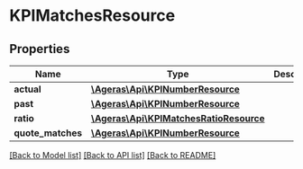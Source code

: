 # KPIMatchesResource

## Properties
Name | Type | Description | Notes
------------ | ------------- | ------------- | -------------
**actual** | [**\Ageras\Api\KPINumberResource**](KPINumberResource.md) |  | [optional] 
**past** | [**\Ageras\Api\KPINumberResource**](KPINumberResource.md) |  | [optional] 
**ratio** | [**\Ageras\Api\KPIMatchesRatioResource**](KPIMatchesRatioResource.md) |  | [optional] 
**quote_matches** | [**\Ageras\Api\KPINumberResource**](KPINumberResource.md) |  | [optional] 

[[Back to Model list]](../README.md#documentation-for-models) [[Back to API list]](../README.md#documentation-for-api-endpoints) [[Back to README]](../README.md)


